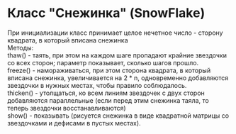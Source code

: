 # Класс "Снежинка" (SnowFlake)
При инициализации класс принимает целое нечетное число - сторону квадрата, в который вписана снежинка  
Методы:  
thaw() - таять, при этом на каждом шаге пропадают крайние звездочки со всех сторон; параметр показывает, сколько шагов прошло.  
freeze() - намораживаться, при этом сторона квадрата, в который вписана снежинка, увеличивается на 2 * n, одновременно добавляются звездочки в нужных местах, чтобы правило соблюдалось.  
thicken() - утолщаться, ко всем линиям звездочек с двух сторон добавляются параллельные (если перед этим снежинка таяла, то теперь звездочки восстанавливаются)  
show() - показывать (рисуется снежинка в виде квадратной матрицы со звездочками и дефисами в пустых местах).  
